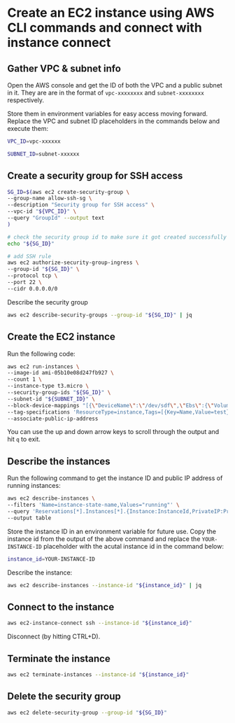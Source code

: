 # Create an EC2 instance using AWS CLI commands and connect with instance connect

## Gather VPC & subnet info

Open the AWS console and get the ID of both the VPC and a public subnet in it. They are are in the format of
`vpc-xxxxxxxx` and `subnet-xxxxxxxx` respectively.

Store them in environment variables for easy access moving forward. Replace the VPC and subnet ID placeholders in the commands below and execute them:

```Bash
VPC_ID=vpc-xxxxxx
```

```Bash
SUBNET_ID=subnet-xxxxxx
```

## Create a security group for SSH access

```Bash
SG_ID=$(aws ec2 create-security-group \
--group-name allow-ssh-sg \
--description "Security group for SSH access" \
--vpc-id "${VPC_ID}" \
--query "GroupId" --output text
)
```

```Bash
# check the security group id to make sure it got created successfully
echo "${SG_ID}"
```

```Bash
# add SSH rule
aws ec2 authorize-security-group-ingress \
--group-id "${SG_ID}" \
--protocol tcp \
--port 22 \
--cidr 0.0.0.0/0
```

Describe the security group

```Bash
aws ec2 describe-security-groups --group-id "${SG_ID}" | jq
```

## Create the EC2 instance

Run the following code:

```Bash
aws ec2 run-instances \
--image-id ami-05b10e08d247fb927 \
--count 1 \
--instance-type t3.micro \
--security-group-ids "${SG_ID}" \
--subnet-id "${SUBNET_ID}" \
--block-device-mappings "[{\"DeviceName\":\"/dev/sdf\",\"Ebs\":{\"VolumeSize\":20,\"DeleteOnTermination\":false}}]" \
--tag-specifications 'ResourceType=instance,Tags=[{Key=Name,Value=test}]' \
--associate-public-ip-address
```

You can use the up and down arrow keys to scroll through the output and hit `q` to exit.

## Describe the instances

Run the following command to get the instance ID and public IP address of running instances:

```Bash
aws ec2 describe-instances \
--filters 'Name=instance-state-name,Values="running"' \
--query 'Reservations[*].Instances[*].{Instance:InstanceId,PrivateIP:PrivateIpAddress,PublicIP:PublicIpAddress,Name:Tags[?Key==`Name`]|[0].Value}' \
--output table
```

Store the instance ID in an environment variable for future use. Copy the instance id from the output of the above
command and replace the `YOUR-INSTANCE-ID` placeholder with the acutal instance id in the command below:

```Bash
instance_id=YOUR-INSTANCE-ID
```

Describe the instance:

```Bash
aws ec2 describe-instances --instance-id "${instance_id}" | jq
```

## Connect to the instance

```Bash
aws ec2-instance-connect ssh --instance-id "${instance_id}"
```

Disconnect (by hitting CTRL+D).

## Terminate the instance

```Bash
aws ec2 terminate-instances --instance-id "${instance_id}"
```

## Delete the security group

```Bash
aws ec2 delete-security-group --group-id "${SG_ID}"
```
